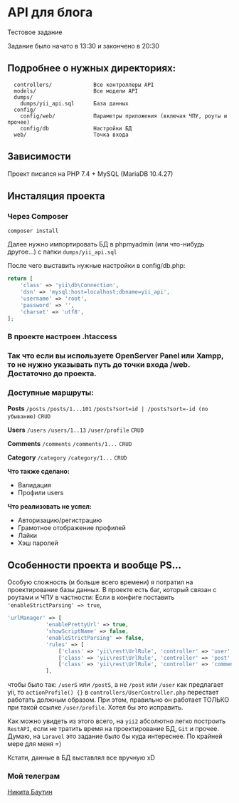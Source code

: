 # API для блога
Тестовое задание

Задание было начато в 13:30 и закончено в 20:30

Подробнее о нужных директориях:
-------------------

      controllers/             Все контроллеры API
      models/                  Все модели API
      dumps/
        dumps/yii_api.sql      База данных
      config/                  
        config/web/            Параметры приложения (включая ЧПУ, роуты и прочее)
        config/db              Настройки БД
      web/                     Точка входа



Зависимости
------------

Проект писался на PHP 7.4 + MySQL (MariaDB 10.4.27)


Инсталяция проекта
------------

### Через Composer

~~~
composer install
~~~

Далее нужно импортировать БД в phpmyadmin (или что-нибудь другое...) с папки `dumps/yii_api.sql`

После чего выставить нужные настройки в config/db.php:

```php
return [
    'class' => 'yii\db\Connection',
    'dsn' => 'mysql:host=localhost;dbname=yii_api',
    'username' => 'root',
    'password' => '',
    'charset' => 'utf8',
];
```
<h3> В проекте настроен .htaccess <h3>
Так что если вы используете OpenServer Panel или Xampp, то не нужно указывать путь до точки входа /web. Достаточно до проекта.

### Доступные маршруты:
**Posts**
`/posts`
`/posts/1...101`
`/posts?sort=id | /posts?sort=-id (по убыванию)`
`CRUD`

**Users**
`/users`
`/users/1..13`
`/user/profile`
`CRUD`

**Comments**
`/comments`
`/comments/1...`
`CRUD`

**Category**
`/category`
`/category/1...`
`CRUD`

**Что также сделано:** 
- Валидация
- Профили users

**Что реализовать не успел:** 
- Авторизацию/регистрацию
- Грамотное отображение профилей
- Лайки
- Хэш паролей


Особенности проекта и вообще PS...
-------------

Особую сложность (и больше всего времени) я потратил на проектирование базы данных. В проекте есть баг, который связан с роутами и ЧПУ в частности:
Если в конфиге поставить `'enableStrictParsing' => true`,
```php
'urlManager' => [
            'enablePrettyUrl' => true,
            'showScriptName' => false,
            'enableStrictParsing' => false,
            'rules' => [
                ['class' => 'yii\rest\UrlRule', 'controller' => 'user', 'pluralize' => true],
                ['class' => 'yii\rest\UrlRule', 'controller' => 'post', 'pluralize' => true],
                ['class' => 'yii\rest\UrlRule', 'controller' => 'comment', 'pluralize' => true],
            ],
```

чтобы было так: `/userS` или `/postS`, а не `/post` или `/user` как предлагает yii, то `actionProfile() {}` в `controllers/UserController.php`
перестает работать должным образом. При этом, правильно он работает ТОЛЬКО при такой ссылке `/user/profile`. Хотел бы это исправить.

Как можно увидеть из этого всего, на `yii2` абсолютно легко построить `RestAPI`, если не тратить время на проектирование БД, `Git` и прочее. Думаю, на `Laravel` это задание было бы куда интереснее. По крайней мере для меня =)

Кстати, данные в БД выставлял все вручную xD

### Мой телеграм

<a href="https://fe2ck.t.me/">Никита Баутин</a>
